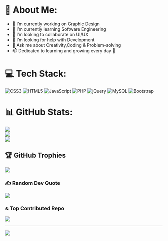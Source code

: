 
<!--
## Hi there 👋
**AJCODER2004/AJCODER2004** is a ✨ _special_ ✨ repository because its `README.md` (this file) appears on your GitHub profile.

Here are some ideas to get you started:

- 😄 Pronouns: ...
- ⚡ Fun fact: ...
Graphic Design & Software Engineering Student<br>Passionate about:<br>Creativity<br>Coding<br>Problem-solving<br>Dedicated to learning and growing every day 🌟
-->
# 💫 About Me:
- 🔭 I’m currently working on Graphic Design
- 🌱 I’m currently learning Software Engineering
- 👯 I’m looking to collaborate on UI/UX
- 🤔 I’m looking for help with Development
- 💬 Ask me about Creativity,Coding & Problem-solving
- 📫 Dedicated to learning and growing every day 🌟


# 💻 Tech Stack:
![CSS3](https://img.shields.io/badge/css3-%231572B6.svg?style=for-the-badge&logo=css3&logoColor=white) ![HTML5](https://img.shields.io/badge/html5-%23E34F26.svg?style=for-the-badge&logo=html5&logoColor=white) ![JavaScript](https://img.shields.io/badge/javascript-%23323330.svg?style=for-the-badge&logo=javascript&logoColor=%23F7DF1E) ![PHP](https://img.shields.io/badge/php-%23777BB4.svg?style=for-the-badge&logo=php&logoColor=white) ![jQuery](https://img.shields.io/badge/jquery-%230769AD.svg?style=for-the-badge&logo=jquery&logoColor=white) ![MySQL](https://img.shields.io/badge/mysql-4479A1.svg?style=for-the-badge&logo=mysql&logoColor=white) ![Bootstrap](https://img.shields.io/badge/bootstrap-%238511FA.svg?style=for-the-badge&logo=bootstrap&logoColor=white)
# 📊 GitHub Stats:
![](https://github-readme-stats.vercel.app/api?username=AJCODER2004&theme=dark&hide_border=false&include_all_commits=true&count_private=true)<br/>
![](https://github-readme-streak-stats.herokuapp.com/?user=AJCODER2004&theme=dark&hide_border=false)<br/>
![](https://github-readme-stats.vercel.app/api/top-langs/?username=AJCODER2004&theme=dark&hide_border=false&include_all_commits=true&count_private=true&layout=compact)

## 🏆 GitHub Trophies
![](https://github-profile-trophy.vercel.app/?username=AJCODER2004&theme=radical&no-frame=false&no-bg=false&margin-w=4)

### ✍️ Random Dev Quote
![](https://quotes-github-readme.vercel.app/api?type=horizontal&theme=radical)

### 🔝 Top Contributed Repo
![](https://github-contributor-stats.vercel.app/api?username=AJCODER2004&limit=5&theme=dark&combine_all_yearly_contributions=true)

---
[![](https://visitcount.itsvg.in/api?id=AJCODER2004&icon=0&color=0)](https://visitcount.itsvg.in)

<!-- Proudly created with GPRM ( https://gprm.itsvg.in ) -->
